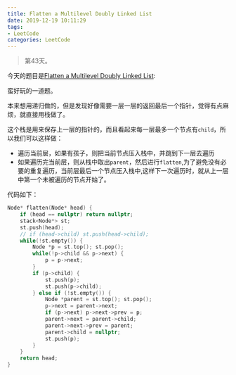 ```yaml
---
title: Flatten a Multilevel Doubly Linked List
date: 2019-12-19 10:11:29
tags:
- LeetCode
categories: LeetCode
---
```


> 第43天。

今天的题目是[Flatten a Multilevel Doubly Linked List](https://leetcode.com/problems/flatten-a-multilevel-doubly-linked-list/):

蛮好玩的一道题。

本来想用递归做的，但是发现好像需要一层一层的返回最后一个指针，觉得有点麻烦，就直接用栈做了。

这个栈是用来保存上一层的指针的，而且看起来每一层最多一个节点有`child`，所以我们可以这样做：

- 遍历当前层，如果有孩子，则把当前节点压入栈中，并跳到下一层去遍历
- 如果遍历完当前层，则从栈中取出`parent`，然后进行`flatten`,为了避免没有必要的重复遍历，当前层最后一个节点压入栈中,这样下一次遍历时，就从上一层中第一个未被遍历的节点开始了。

代码如下：

```c++
Node* flatten(Node* head) {
    if (head == nullptr) return nullptr;
    stack<Node*> st;
    st.push(head);
    // if (head->child) st.push(head->child);
    while(!st.empty()) {
        Node *p = st.top(); st.pop();
        while(!p->child && p->next) {
            p = p->next;
        }
        if (p->child) {
            st.push(p);
            st.push(p->child);
        } else if (!st.empty()) {
            Node *parent = st.top(); st.pop();
            p->next = parent->next;
            if (p->next) p->next->prev = p;
            parent->next = parent->child;
            parent->next->prev = parent;
            parent->child = nullptr;
            st.push(p);
        }
    }
    return head;
}
```